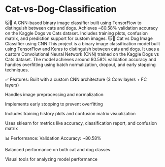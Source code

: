 # Cat-vs-Dog-Classification
🐱🐶 A CNN-based binary image classifier built using TensorFlow to distinguish between cats and dogs. Achieves ~80.58% validation accuracy on the Kaggle Dogs vs Cats dataset. Includes training plots, confusion matrix, and prediction support for custom images.
🐱🐶 Cat vs Dog Image Classifier using CNN
This project is a binary image classification model built using TensorFlow and Keras to distinguish between cats and dogs. It uses a custom Convolutional Neural Network (CNN) trained on the Kaggle Dogs vs Cats dataset. The model achieves around 80.58% validation accuracy and handles overfitting using batch normalization, dropout, and early stopping techniques.

✅ Features:
Built with a custom CNN architecture (3 Conv layers + FC layers)

Handles image preprocessing and normalization

Implements early stopping to prevent overfitting

Includes training history plots and confusion matrix visualization

Uses sklearn for metrics like accuracy, classification report, and confusion matrix

📊 Performance:
Validation Accuracy: ~80.58%

Balanced performance on both cat and dog classes

Visual tools for analyzing model performance
